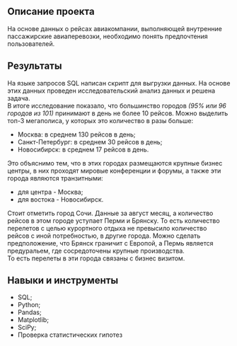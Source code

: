 ## Описание проекта

На основе данных о рейсах авиакомпании, выполняющей внутренние пассажирские авиаперевозки, необходимо понять предпочтения пользователей.

## Результаты
На языке запросов SQL написан скрипт для выгрузки данных. На основе этих данных проведен исследовательский анализ данных и решена задача.  
В итоге исследование показало, что большинство городов *(95% или 96 городов из 101)* принимают в день не более 10 рейсов. Можно выделить топ-3 мегаполиса, у которых это количество в разы больше:
  - Москва: в среднем 130 рейсов в день;
  - Санкт-Петербург: в среднем 30 рейсов в день;
  - Новосибирск: в среднем 17 рейсов в день.  


Это объяснимо тем, что в этих городах размещаются крупные бизнес центры, в них проходят мировые конференции и форумы, а также эти города являются транзитными:
  - для центра - Москва;
  - для востока - Новосибирск.


Стоит отметить город Сочи.
Данные за август месяц, а количество рейсов в этом городе уступает Перми и Брянску.
То есть количество перелетов с целью курортного отдыха не превысило количество рейсов с иной потребностью, в другие города.
Можно сделать предположение, что Брянск граничит с Европой, а Пермь является предуральем, где сосредоточены крупные производства.  
То есть перелеты в эти города связаны с бизнес визитом.


## Навыки и инструменты

- SQL;
- Python;
- Pandas;
- Matplotlib;
- SciPy;
- Проверка статистических гипотез
